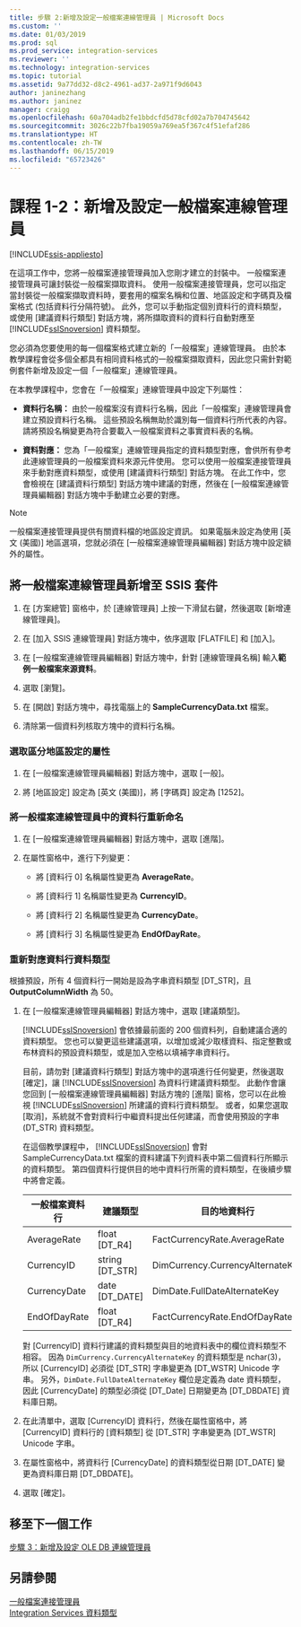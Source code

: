 ```yaml
---
title: 步驟 2:新增及設定一般檔案連線管理員 | Microsoft Docs
ms.custom: ''
ms.date: 01/03/2019
ms.prod: sql
ms.prod_service: integration-services
ms.reviewer: ''
ms.technology: integration-services
ms.topic: tutorial
ms.assetid: 9a77dd32-d8c2-4961-ad37-2a971f9d6043
author: janinezhang
ms.author: janinez
manager: craigg
ms.openlocfilehash: 60a704adb2fe1bbdcfd5d78cfd02a7b704745642
ms.sourcegitcommit: 3026c22b7fba19059a769ea5f367c4f51efaf286
ms.translationtype: HT
ms.contentlocale: zh-TW
ms.lasthandoff: 06/15/2019
ms.locfileid: "65723426"
---
```

# <a name="lesson-1-2-add-and-configure-a-flat-file-connection-manager"></a>課程 1-2：新增及設定一般檔案連線管理員

[!INCLUDE[ssis-appliesto](../includes/ssis-appliesto-ssvrpluslinux-asdb-asdw-xxx.md)]



在這項工作中，您將一般檔案連接管理員加入您剛才建立的封裝中。 一般檔案連接管理員可讓封裝從一般檔案擷取資料。 使用一般檔案連接管理員，您可以指定當封裝從一般檔案擷取資料時，要套用的檔案名稱和位置、地區設定和字碼頁及檔案格式 (包括資料行分隔符號)。 此外，您可以手動指定個別資料行的資料類型，或使用 [建議資料行類型] 對話方塊，將所擷取資料的資料行自動對應至 [!INCLUDE[ssISnoversion](../includes/ssisnoversion-md.md)] 資料類型。  
  
您必須為您要使用的每一個檔案格式建立新的「一般檔案」連線管理員。 由於本教學課程會從多個全都具有相同資料格式的一般檔案擷取資料，因此您只需針對範例套件新增及設定一個「一般檔案」連線管理員。  
  
在本教學課程中，您會在「一般檔案」連線管理員中設定下列屬性：  
  
-   **資料行名稱：** 由於一般檔案沒有資料行名稱，因此「一般檔案」連線管理員會建立預設資料行名稱。 這些預設名稱無助於識別每一個資料行所代表的內容。 請將預設名稱變更為符合要載入一般檔案資料之事實資料表的名稱。  
  
-   **資料對應：** 您為「一般檔案」連線管理員指定的資料類型對應，會供所有參考此連線管理員的一般檔案資料來源元件使用。 您可以使用一般檔案連接管理員來手動對應資料類型，或使用 [建議資料行類型] 對話方塊。 在此工作中，您會檢視在 [建議資料行類型] 對話方塊中建議的對應，然後在 [一般檔案連線管理員編輯器] 對話方塊中手動建立必要的對應。  
  
> [!NOTE]
> 一般檔案連接管理員提供有關資料檔的地區設定資訊。 如果電腦未設定為使用 [英文 (美國)] 地區選項，您就必須在 [一般檔案連線管理員編輯器] 對話方塊中設定額外的屬性。  
  
## <a name="add-a-flat-file-connection-manager-to-the-ssis-package"></a>將一般檔案連線管理員新增至 SSIS 套件  
  
1.  在 [方案總管] 窗格中，於 [連線管理員] 上按一下滑鼠右鍵，然後選取 [新增連線管理員]。
1. 在 [加入 SSIS 連線管理員] 對話方塊中，依序選取 [FLATFILE] 和 [加入]。
  
2.  在 [一般檔案連線管理員編輯器] 對話方塊中，針對 [連線管理員名稱] 輸入**範例一般檔案來源資料**。  
  
3.  選取 [瀏覽]。  
  
4.  在 [開啟] 對話方塊中，尋找電腦上的 **SampleCurrencyData.txt** 檔案。  
  
5.  清除第一個資料列核取方塊中的資料行名稱。  
  
### <a name="set-locale-sensitive-properties"></a>選取區分地區設定的屬性  
  
1.  在 [一般檔案連線管理員編輯器] 對話方塊中，選取 [一般]。  
  
2.  將 [地區設定] 設定為 [英文 (美國)]，將 [字碼頁] 設定為 [1252]。  
  
### <a name="rename-columns-in-the-flat-file-connection-manager"></a>將一般檔案連線管理員中的資料行重新命名  
  
1.  在 [一般檔案連線管理員編輯器] 對話方塊中，選取 [進階]。  
  
2.  在屬性窗格中，進行下列變更：  
  
    -   將 [資料行 0] 名稱屬性變更為 **AverageRate**。  
  
    -   將 [資料行 1] 名稱屬性變更為 **CurrencyID**。  
  
    -   將 [資料行 2] 名稱屬性變更為 **CurrencyDate**。  
  
    -   將 [資料行 3] 名稱屬性變更為 **EndOfDayRate**。  
  
### <a name="remap-column-data-types"></a>重新對應資料行資料類型  
  
根據預設，所有 4 個資料行一開始是設為字串資料類型 [DT_STR]，且 **OutputColumnWidth** 為 50。  

1.  在 [一般檔案連線管理員編輯器] 對話方塊中，選取 [建議類型]。  
  
    [!INCLUDE[ssISnoversion](../includes/ssisnoversion-md.md)] 會依據最前面的 200 個資料列，自動建議合適的資料類型。 您也可以變更這些建議選項，以增加或減少取樣資料、指定整數或布林資料的預設資料類型，或是加入空格以填補字串資料行。  
  
    目前，請勿對 [建議資料行類型] 對話方塊中的選項進行任何變更，然後選取 [確定]，讓 [!INCLUDE[ssISnoversion](../includes/ssisnoversion-md.md)] 為資料行建議資料類型。 此動作會讓您回到 [一般檔案連線管理員編輯器] 對話方塊的 [進階] 窗格，您可以在此檢視 [!INCLUDE[ssISnoversion](../includes/ssisnoversion-md.md)] 所建議的資料行資料類型。 或者，如果您選取 [取消]，系統就不會對資料行中繼資料提出任何建議，而會使用預設的字串 (DT_STR) 資料類型。  
  
    在這個教學課程中， [!INCLUDE[ssISnoversion](../includes/ssisnoversion-md.md)] 會對 SampleCurrencyData.txt 檔案的資料建議下列資料表中第二個資料行所顯示的資料類型。 第四個資料行提供目的地中資料行所需的資料類型，在後續步驟中將會定義。  
  
    |一般檔案資料行|建議類型|目的地資料行|目的地類型|  
    |--------------------|------------------|----------------------|--------------------|  
    |AverageRate|float [DT_R4]|FactCurrencyRate.AverageRate|FLOAT|  
    |CurrencyID|string [DT_STR]|DimCurrency.CurrencyAlternateKey|nchar(3)|  
    |CurrencyDate|date [DT_DATE]|DimDate.FullDateAlternateKey|日期|  
    |EndOfDayRate|float [DT_R4]|FactCurrencyRate.EndOfDayRate|FLOAT|  
  
    對 [CurrencyID] 資料行建議的資料類型與目的地資料表中的欄位資料類型不相容。 因為 `DimCurrency.CurrencyAlternateKey` 的資料類型是 nchar(3)，所以 [CurrencyID] 必須從 [DT_STR] 字串變更為 [DT_WSTR] Unicode 字串。 另外，`DimDate.FullDateAlternateKey` 欄位是定義為 date 資料類型，因此 [CurrencyDate] 的類型必須從 [DT_Date] 日期變更為 [DT_DBDATE] 資料庫日期。  
  
2.  在此清單中，選取 [CurrencyID] 資料行，然後在屬性窗格中，將 [CurrencyID] 資料行的 [資料類型] 從 [DT_STR] 字串變更為 [DT_WSTR] Unicode 字串。  
  
3.  在屬性窗格中，將資料行 [CurrencyDate] 的資料類型從日期 [DT_DATE] 變更為資料庫日期 [DT_DBDATE]。  
  
4.  選取 [確定]。  
  
## <a name="go-to-next-task"></a>移至下一個工作
[步驟 3：新增及設定 OLE DB 連線管理員](../integration-services/lesson-1-3-adding-and-configuring-an-ole-db-connection-manager.md)  
  
## <a name="see-also"></a>另請參閱  
[一般檔案連接管理員](../integration-services/connection-manager/flat-file-connection-manager.md)  
[Integration Services 資料類型](../integration-services/data-flow/integration-services-data-types.md)  
  
  
  

